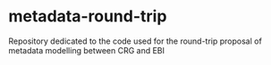 # metadata-round-trip
Repository dedicated to the code used for the round-trip proposal of metadata modelling between CRG and EBI
